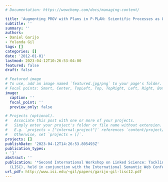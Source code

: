 ```yaml
---
# Documentation: https://wowchemy.com/docs/managing-content/

title: 'Augmenting PROV with Plans in P-PLAN: Scientific Processes as Linked Data'
subtitle: ''
summary: ''
authors:
- Daniel Garijo
- Yolanda Gil
tags: []
categories: []
date: '2012-01-01'
lastmod: 2023-04-12T10:26:53-04:00
featured: false
draft: false

# Featured image
# To use, add an image named `featured.jpg/png` to your page's folder.
# Focal points: Smart, Center, TopLeft, Top, TopRight, Left, Right, BottomLeft, Bottom, BottomRight.
image:
  caption: ''
  focal_point: ''
  preview_only: false

# Projects (optional).
#   Associate this post with one or more of your projects.
#   Simply enter your project's folder or file name without extension.
#   E.g. `projects = ["internal-project"]` references `content/project/deep-learning/index.md`.
#   Otherwise, set `projects = []`.
projects: []
publishDate: '2023-04-12T14:26:53.805493Z'
publication_types:
- '1'
abstract: ''
publication: '*Second International Workshop on Linked Science: Tackling Big Data
  (LISC), held in conjunction with the International Semantic Web Conference (ISWC)*'
url_pdf: http://www.isi.edu/~gil/papers/garijo-gil-lisc12.pdf
---
```


